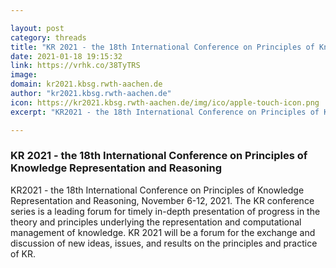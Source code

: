```yaml
---

layout: post
category: threads
title: "KR 2021 - the 18th International Conference on Principles of Knowledge Representation and Reasoning"
date: 2021-01-18 19:15:32
link: https://vrhk.co/38TyTRS
image: 
domain: kr2021.kbsg.rwth-aachen.de
author: "kr2021.kbsg.rwth-aachen.de"
icon: https://kr2021.kbsg.rwth-aachen.de/img/ico/apple-touch-icon.png
excerpt: "KR2021 - the 18th International Conference on Principles of Knowledge Representation and Reasoning, November 6-12, 2021. The KR conference series is a leading forum for timely in-depth presentation of progress in the theory and principles underlying the representation and computational management of knowledge. KR 2021 will be a forum for the exchange and discussion of new ideas, issues, and results on the principles and practice of KR."

---
```


### KR 2021 - the 18th International Conference on Principles of Knowledge Representation and Reasoning

KR2021 - the 18th International Conference on Principles of Knowledge Representation and Reasoning, November 6-12, 2021. The KR conference series is a leading forum for timely in-depth presentation of progress in the theory and principles underlying the representation and computational management of knowledge. KR 2021 will be a forum for the exchange and discussion of new ideas, issues, and results on the principles and practice of KR.